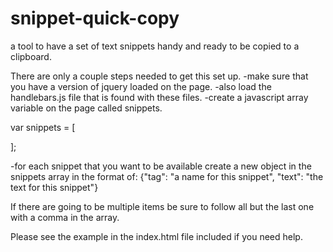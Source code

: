 snippet-quick-copy
==================

a tool to have a set of text snippets handy and ready to be copied to a clipboard.


There are only a couple steps needed to get this set up.
-make sure that you have a version of jquery loaded on the page.
-also load the handlebars.js file that is found with these files.
-create a javascript array variable on the page called snippets.

var snippets = [

];

-for each snippet that you want to be available create a new object in the snippets array in the format of:
{"tag": "a name for this snippet", "text": "the text for this snippet"}

If there are going to be multiple items be sure to follow all but the last one with a comma in the array.

Please see the example in the index.html file included if you need help.
